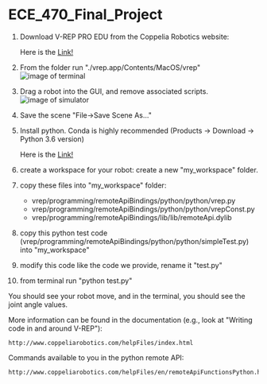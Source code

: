 # ECE_470_Final_Project
1.	Download V-REP PRO EDU from the Coppelia Robotics website:
	
	Here is the [Link!](http://www.coppeliarobotics.com)

	
2.	From the folder run "./vrep.app/Contents/MacOS/vrep"
	![image of terminal](https://github.com/YueXxxXuuu/ECE_470_Final_Project/blob/master/image_1.png)

	
3.	Drag a robot into the GUI, and remove associated scripts.
	![image of simulator](https://github.com/YueXxxXuuu/ECE_470_Final_Project/blob/master/image_2.png)

	
4.	Save the scene "File->Save Scene As..."


5. 	Install python. Conda is highly recommended (Products -> Download -> Python 3.6 version)
	
	Here is the [Link!](https://www.anaconda.com)

	
6.	create a workspace for your robot: create a new "my_workspace" folder.


7.	copy these files into "my_workspace" folder:
	
	* vrep/programming/remoteApiBindings/python/python/vrep.py
	* vrep/programming/remoteApiBindings/python/python/vrepConst.py
	* vrep/programming/remoteApiBindings/lib/lib/remoteApi.dylib
	
	
8.	copy this python test code (vrep/programming/remoteApiBindings/python/python/simpleTest.py) into "my_workspace"


9.	modify this code like the code we provide, rename it "test.py"


10.	from terminal run "python test.py"


You should see your robot move, and in the terminal, you should see the joint angle values. 


More information can be found in the documentation (e.g., look at "Writing code in and around V-REP"):
	
	http://www.coppeliarobotics.com/helpFiles/index.html
	
	
Commands available to you in the python remote API:

	http://www.coppeliarobotics.com/helpFiles/en/remoteApiFunctionsPython.htm
